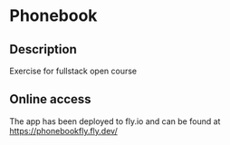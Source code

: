 # Phonebook

## Description
Exercise for fullstack open course

## Online access
The app has been deployed to fly.io and can be found at https://phonebookfly.fly.dev/

